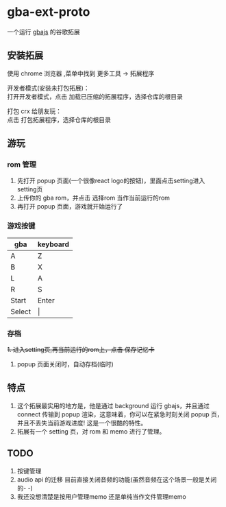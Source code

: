 # gba-ext-proto

一个运行 [gbajs](https://github.com/endrift/gbajs) 的谷歌拓展

## 安装拓展

使用 chrome 浏览器 ,菜单中找到 更多工具 -> 拓展程序

开发者模式(安装未打包拓展)：  
打开开发者模式，点击 加载已压缩的拓展程序，选择仓库的根目录

打包 crx 给朋友玩：  
点击 打包拓展程序，选择仓库的根目录

## 游玩

### rom 管理

1. 先打开 popup 页面(一个很像react logo的按钮)，里面点击setting进入setting页
2. 上传你的 gba rom，并点击 选择rom 当作当前运行的rom
3. 再打开 popup 页面，游戏就开始运行了

### 游戏按键

|gba|keyboard|
|---|---|
|A|	Z|
|B|X|
|L|A|
|R|S|
|Start|Enter|
|Select|\|

### 存档

~~1. 进入setting页,再当前运行的rom上，点击 保存记忆卡~~
1. popup 页面关闭时，自动存档(临时)

## 特点

1. 这个拓展最实用的地方是，他是通过 background 运行 gbajs，并且通过 connect 传输到 popup 渲染，这意味着，你可以在紧急时刻关闭 popup 页，并且不丢失当前游戏进度! 这是一个很酷的特性。
2. 拓展有一个 setting 页，对 rom 和 memo 进行了管理。

## TODO

1. 按键管理
2. audio api 的迁移 目前直接关闭音频的功能(虽然音频在这个场景一般是关闭的- -)
3. 我还没想清楚是按用户管理memo 还是单纯当作文件管理memo
